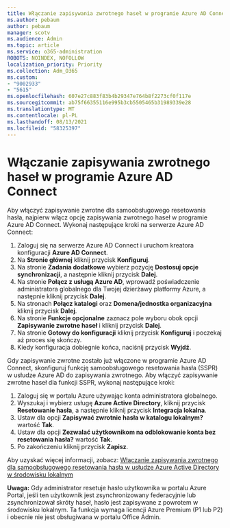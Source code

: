 ```yaml
---
title: Włączanie zapisywania zwrotnego haseł w programie Azure AD Connect
ms.author: pebaum
author: pebaum
manager: scotv
ms.audience: Admin
ms.topic: article
ms.service: o365-administration
ROBOTS: NOINDEX, NOFOLLOW
localization_priority: Priority
ms.collection: Adm_O365
ms.custom:
- "9002933"
- "5615"
ms.openlocfilehash: 607e27c883f83b4b29347e764b8f2273cf0f117e
ms.sourcegitcommit: ab75f66355116e995b3cb5505465b31989339e28
ms.translationtype: MT
ms.contentlocale: pl-PL
ms.lasthandoff: 08/13/2021
ms.locfileid: "58325397"
---
```

# <a name="enable-password-writeback-in-azure-ad-connect"></a>Włączanie zapisywania zwrotnego haseł w programie Azure AD Connect

Aby włączyć zapisywanie zwrotne dla samoobsługowego resetowania hasła, najpierw włącz opcję zapisywania zwrotnego haseł w programie Azure AD Connect. Wykonaj następujące kroki na serwerze Azure AD Connect:

1. Zaloguj się na serwerze Azure AD Connect i uruchom kreatora konfiguracji **Azure AD Connect**.
2. Na **Stronie głównej** kliknij przycisk **Konfiguruj**.
3. Na stronie **Zadania dodatkowe** wybierz pozycję **Dostosuj opcje synchronizacji**, a następnie kliknij przycisk **Dalej**.
4. Na stronie **Połącz z usługą Azure AD**, wprowadź poświadczenie administratora globalnego dla Twojej dzierżawy platformy Azure, a następnie kliknij przycisk **Dalej**.
5. Na stronach **Połącz katalogi** oraz **Domena/jednostka organizacyjna** kliknij przycisk **Dalej**.
6. Na stronie **Funkcje opcjonalne** zaznacz pole wyboru obok opcji **Zapisywanie zwrotne haseł** i kliknij przycisk **Dalej**.
7. Na stronie **Gotowy do konfiguracji** kliknij przycisk **Konfiguruj** i poczekaj aż proces się skończy.
8. Kiedy konfiguracja dobiegnie końca, naciśnij przycisk **Wyjdź**.

Gdy zapisywanie zwrotne zostało już włączone w programie Azure AD Connect, skonfiguruj funkcję samoobsługowego resetowania hasła (SSPR) w usłudze Azure AD do zapisywania zwrotnego.  Aby włączyć zapisywanie zwrotne haseł dla funkcji SSPR, wykonaj następujące kroki:

1. Zaloguj się w portalu Azure używając konta administratora globalnego.
2. Wyszukaj i wybierz usługę **Azure Active Directory**, kliknij przycisk **Resetowanie hasła**, a następnie kliknij przycisk **Integracja lokalna**.
3. Ustaw dla opcji **Zapisywać zwrotnie hasła w katalogu lokalnym?** wartość **Tak**.
4. Ustaw dla opcji **Zezwalać użytkownikom na odblokowanie konta bez resetowania hasła?** wartość **Tak**.
5. Po zakończeniu kliknij przycisk **Zapisz**.

Aby uzyskać więcej informacji, zobacz: [Włączanie zapisywania zwrotnego dla samoobsługowego resetowania hasła w usłudze Azure Active Directory w środowisku lokalnym](https://docs.microsoft.com/azure/active-directory/authentication/tutorial-enable-sspr-writeback)

**Uwaga:** Gdy administrator resetuje hasło użytkownika w portalu Azure Portal, jeśli ten użytkownik jest zsynchronizowany federacyjnie lub zsynchronizował skróty haseł, hasło jest zapisywane z powrotem w środowisku lokalnym. Ta funkcja wymaga licencji Azure Premium (P1 lub P2) i obecnie nie jest obsługiwana w portalu Office Admin.
